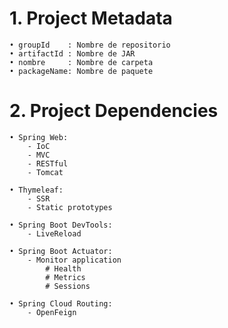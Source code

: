 # 1. Project Metadata

    • groupId    : Nombre de repositorio
    • artifactId : Nombre de JAR
    • nombre     : Nombre de carpeta
    • packageName: Nombre de paquete

# 2. Project Dependencies

    • Spring Web:
        - IoC
        - MVC
        - RESTful
        - Tomcat

    • Thymeleaf:
        - SSR
        - Static prototypes

    • Spring Boot DevTools:
        - LiveReload

    • Spring Boot Actuator:
        - Monitor application
            # Health
            # Metrics
            # Sessions

    • Spring Cloud Routing:
        - OpenFeign